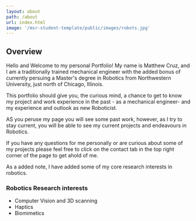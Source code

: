 ```yaml
---
layout: about
path: /about
url: index.html
image: '/msr-student-template/public/images/robots.jpg'
---
```


## Overview
Hello and Welcome to my personal Portfolio! My name is Matthew Cruz, and I am a traditionally trained mechanical engineer with the added bonus of currently persuing a Master's degree in Robotics from Northwestern University, just north of Chicago, Illinois. 

This portfolio should give you, the curious mind, a chance to get to know my project and work experience in the past - as a mechanical engineer- and my experience and outlook as new Roboticist.

AS you peruse my page you will see some past work, however, as I try to stay current, you will be able to see my current projects and endeavours in Robotics.

If you have any questions for me personally or are curious about some of my projects please feel free to click on the contact tab in the top right corner of the page to get ahold of me.

As a added note, I have added some of my core research interests in robotics.

### Robotics Research interests
* Computer Vision and 3D scanning
* Haptics
* Biomimetics
